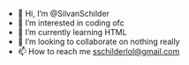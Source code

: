 - 👋 Hi, I’m @SilvanSchilder
- 👀 I’m interested in coding ofc
- 🌱 I’m currently learning HTML
- 💞️ I’m looking to collaborate on nothing really 
- 📫 How to reach me sschilderlol@gmail.com

<!---
SilvanSchilder/SilvanSchilder is a ✨ special ✨ repository because its `README.md` (this file) appears on your GitHub profile.
You can click the Preview link to take a look at your changes.
--->
